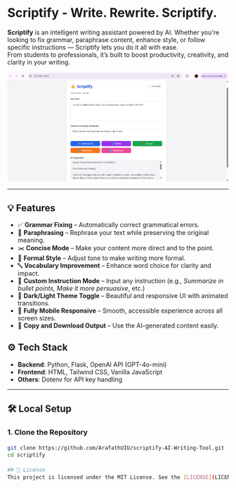 # **Scriptify** - Write. Rewrite. Scriptify.

**Scriptify** is an intelligent writing assistant powered by AI. Whether you're looking to fix grammar, paraphrase content, enhance style, or follow specific instructions — Scriptify lets you do it all with ease.  
From students to professionals, it’s built to boost productivity, creativity, and clarity in your writing.

![Scriptify UI](screenshots/scriptify-ui.png)

---

## 💡 Features

- ✅ **Grammar Fixing** – Automatically correct grammatical errors.
- 🔁 **Paraphrasing** – Rephrase your text while preserving the original meaning.
- ✂️ **Concise Mode** – Make your content more direct and to the point.
- 📘 **Formal Style** – Adjust tone to make writing more formal.
- 🔤 **Vocabulary Improvement** – Enhance word choice for clarity and impact.
- 🧠 **Custom Instruction Mode** – Input any instruction (e.g., *Summarize in bullet points*, *Make it more persuasive*, etc.)
- 🌙 **Dark/Light Theme Toggle** – Beautiful and responsive UI with animated transitions.
- 📱 **Fully Mobile Responsive** – Smooth, accessible experience across all screen sizes.
- 💾 **Copy and Download Output** – Use the AI-generated content easily.


## ⚙️ Tech Stack

- **Backend**: Python, Flask, OpenAI API (GPT-4o-mini)
- **Frontend**: HTML, Tailwind CSS, Vanilla JavaScript
- **Others**: Dotenv for API key handling

---

## 🛠️ Local Setup

### 1. Clone the Repository

```bash
git clone https://github.com/ArafathUIU/scriptify-AI-Writing-Tool.git
cd scriptify

## 📄 License
This project is licensed under the MIT License. See the [LICENSE](LICENSE) file for details.

